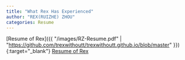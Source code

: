 ```yaml
---
title: "What Rex Has Experienced"
author: "REX(RUIZHE) ZHOU"
categories: Resume
---
```


[Resume of Rex]({{ "/images/RZ-Resume.pdf" | "https://github.com/trexwithoutt/trexwithoutt.github.io/blob/master" }}){:target="_blank"}
<a href="https://github.com/trexwithoutt/trexwithoutt.github.io/blob/master/images/RZ-Resume.pdf" target="_blank">Resume of Rex</a>
